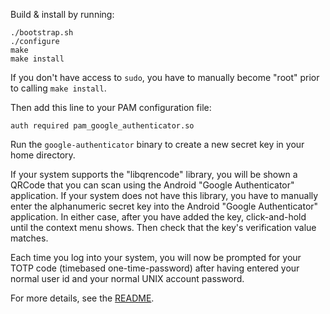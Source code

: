 Build & install by running:

    ./bootstrap.sh
    ./configure
    make
    make install

If you don't have access to `sudo`, you have to manually become "root" prior
to calling `make install`.

Then add this line to your PAM configuration file:

```
auth required pam_google_authenticator.so
```

Run the `google-authenticator` binary to create a new secret key in your home
directory.

If your system supports the "libqrencode" library, you will be shown a QRCode
that you can scan using the Android "Google Authenticator" application. If your 
system does not have this library, you have to manually enter the alphanumeric
secret key into the Android "Google Authenticator" application. In either case,
after you have added the key, click-and-hold until the context menu shows. Then
check that the key's verification value matches.

Each time you log into your system, you will now be prompted for your TOTP code
(timebased one-time-password) after having entered your normal user id and your
normal UNIX account password.

For more details, see the [README](https://github.com/google/google-authenticator/blob/master/libpam/README).